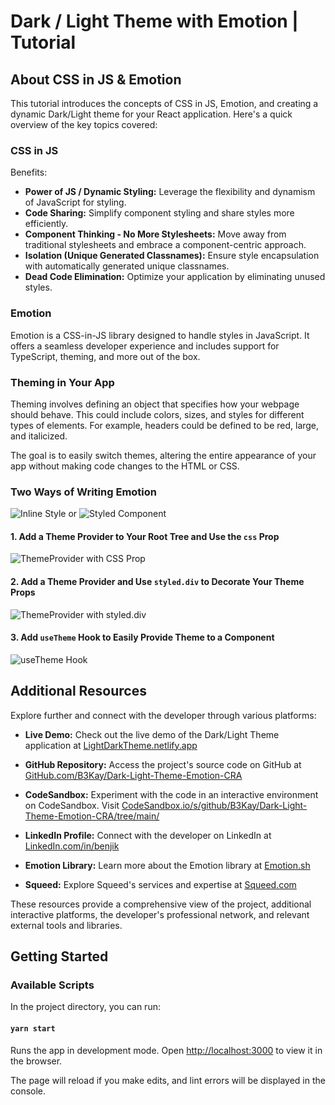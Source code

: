 # Dark / Light Theme with Emotion | Tutorial

## About CSS in JS & Emotion
This tutorial introduces the concepts of CSS in JS, Emotion, and creating a dynamic Dark/Light theme for your React application. Here's a quick overview of the key topics covered:

### CSS in JS

Benefits:
- **Power of JS / Dynamic Styling:** Leverage the flexibility and dynamism of JavaScript for styling.
- **Code Sharing:** Simplify component styling and share styles more efficiently.
- **Component Thinking - No More Stylesheets:** Move away from traditional stylesheets and embrace a component-centric approach.
- **Isolation (Unique Generated Classnames):** Ensure style encapsulation with automatically generated unique classnames.
- **Dead Code Elimination:** Optimize your application by eliminating unused styles.

### Emotion

Emotion is a CSS-in-JS library designed to handle styles in JavaScript. It offers a seamless developer experience and includes support for TypeScript, theming, and more out of the box.

### Theming in Your App

Theming involves defining an object that specifies how your webpage should behave. This could include colors, sizes, and styles for different types of elements. For example, headers could be defined to be red, large, and italicized.

The goal is to easily switch themes, altering the entire appearance of your app without making code changes to the HTML or CSS.

### Two Ways of Writing Emotion

![Inline Style](https://github.com/B3Kay/Dark-Light-Theme-Emotion-CRA/assets/23380102/933b9f20-9451-4f91-aa82-a625c6e62967) or ![Styled Component](https://github.com/B3Kay/Dark-Light-Theme-Emotion-CRA/assets/23380102/c0a3275f-a5e9-467c-9a22-dab2711ecae7)

#### 1. Add a Theme Provider to Your Root Tree and Use the `css` Prop

![ThemeProvider with CSS Prop](https://github.com/B3Kay/Dark-Light-Theme-Emotion-CRA/assets/23380102/a10f843e-602f-4376-82b7-c97dd41d1fee)

#### 2. Add a Theme Provider and Use `styled.div` to Decorate Your Theme Props

![ThemeProvider with styled.div](https://github.com/B3Kay/Dark-Light-Theme-Emotion-CRA/assets/23380102/6056a3b1-6183-45f8-bc24-2b4dd9c42c0f)

#### 3. Add `useTheme` Hook to Easily Provide Theme to a Component

![useTheme Hook](https://github.com/B3Kay/Dark-Light-Theme-Emotion-CRA/assets/23380102/de0e5245-2993-4262-bbe0-18caae5a5fb1)

## Additional Resources

Explore further and connect with the developer through various platforms:

- **Live Demo:** Check out the live demo of the Dark/Light Theme application at [LightDarkTheme.netlify.app](https://lightdarktheme.netlify.app/)

- **GitHub Repository:** Access the project's source code on GitHub at [GitHub.com/B3Kay/Dark-Light-Theme-Emotion-CRA](https://github.com/B3Kay/Dark-Light-Theme-Emotion-CRA)

- **CodeSandbox:** Experiment with the code in an interactive environment on CodeSandbox. Visit [CodeSandbox.io/s/github/B3Kay/Dark-Light-Theme-Emotion-CRA/tree/main/](https://codesandbox.io/s/github/B3Kay/Dark-Light-Theme-Emotion-CRA/tree/main/)

- **LinkedIn Profile:** Connect with the developer on LinkedIn at [LinkedIn.com/in/benjik](https://www.linkedin.com/in/benjik)

- **Emotion Library:** Learn more about the Emotion library at [Emotion.sh](https://emotion.sh/)

- **Squeed:** Explore Squeed's services and expertise at [Squeed.com](https://squeed.com/)

These resources provide a comprehensive view of the project, additional interactive platforms, the developer's professional network, and relevant external tools and libraries.

## Getting Started

### Available Scripts

In the project directory, you can run:

#### `yarn start`

Runs the app in development mode. Open [http://localhost:3000](http://localhost:3000) to view it in the browser.

The page will reload if you make edits, and lint errors will be displayed in the console.
